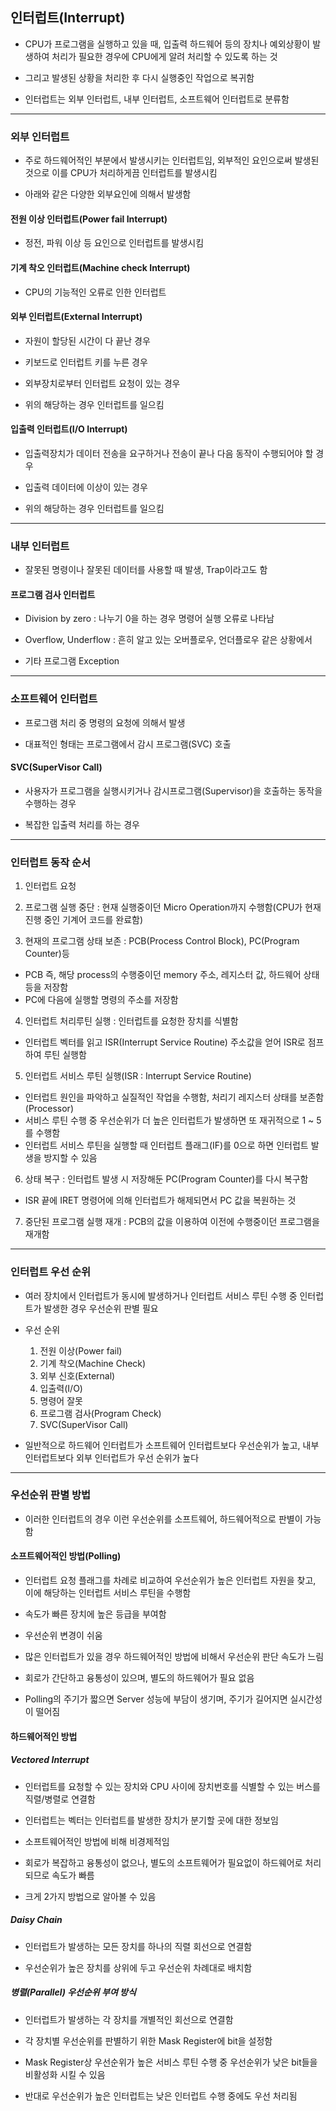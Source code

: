## 인터럽트(Interrupt)
- CPU가 프로그램을 실행하고 있을 때, 입출력 하드웨어 등의 장치나 예외상황이 발생하여 처리가 필요한 경우에 CPU에게 알려 처리할 수 있도록 하는 것

- 그리고 발생된 상황을 처리한 후 다시 실행중인 작업으로 복귀함

- 인터럽트는 외부 인터럽트, 내부 인터럽트, 소프트웨어 인터럽트로 분류함

------

### 외부 인터럽트
- 주로 하드웨어적인 부분에서 발생시키는 인터럽트임, 외부적인 요인으로써 발생된 것으로 이를 CPU가 처리하게끔 인터럽트를 발생시킴

- 아래와 같은 다양한 외부요인에 의해서 발생함

#### 전원 이상 인터럽트(Power fail Interrupt)
- 정전, 파워 이상 등 요인으로 인터럽트를 발생시킴

#### 기계 착오 인터럽트(Machine check Interrupt)
- CPU의 기능적인 오류로 인한 인터럽트

#### 외부 인터럽트(External Interrupt)
- 자원이 할당된 시간이 다 끝난 경우

- 키보드로 인터럽트 키를 누른 경우

- 외부장치로부터 인터럽트 요청이 있는 경우

- 위의 해당하는 경우 인터럽트를 일으킴

#### 입출력 인터럽트(I/O Interrupt)
- 입출력장치가 데이터 전송을 요구하거나 전송이 끝나 다음 동작이 수행되어야 할 경우

- 입출력 데이터에 이상이 있는 경우

- 위의 해당하는 경우 인터럽트를 일으킴

-------

### 내부 인터럽트
- 잘못된 명령이나 잘못된 데이터를 사용할 때 발생, Trap이라고도 함

#### 프로그램 검사 인터럽트
- Division by zero : 나누기 0을 하는 경우 명령어 실행 오류로 나타남

- Overflow, Underflow : 흔히 알고 있는 오버플로우, 언더플로우 같은 상황에서

- 기타 프로그램 Exception

--------

### 소프트웨어 인터럽트
- 프로그램 처리 중 명령의 요청에 의해서 발생

- 대표적인 형태는 프로그램에서 감시 프로그램(SVC) 호출

#### SVC(SuperVisor Call)
- 사용자가 프로그램을 실행시키거나 감시프로그램(Supervisor)을 호출하는 동작을 수행하는 경우

- 복잡한 입출력 처리를 하는 경우

------

### 인터럽트 동작 순서
1. 인터럽트 요청

2. 프로그램 실행 중단 : 현재 실행중이던 Micro Operation까지 수행함(CPU가 현재 진행 중인 기계어 코드를 완료함)

3. 현재의 프로그램 상태 보존 : PCB(Process Control Block), PC(Program Counter)등
  - PCB 즉, 해당 process의 수행중이던 memory 주소, 레지스터 값, 하드웨어 상태 등을 저장함
  - PC에 다음에 실행할 명령의 주소를 저장함

4. 인터럽트 처리루틴 실행 : 인터럽트를 요청한 장치를 식별함
  - 인터럽트 벡터를 읽고 ISR(Interrupt Service Routine) 주소값을 얻어 ISR로 점프하여 루틴 실행함

5. 인터럽트 서비스 루틴 실행(ISR : Interrupt Service Routine)
  - 인터럽트 원인을 파악하고 실질적인 작업을 수행함, 처리기 레지스터 상태를 보존함(Processor)
  - 서비스 루틴 수행 중 우선순위가 더 높은 인터럽트가 발생하면 또 재귀적으로 1 ~ 5를 수행함
  - 인터럽트 서비스 루틴을 실행할 때 인터럽트 플래그(IF)를 0으로 하면 인터럽트 발생을 방지할 수 있음

6. 상태 복구 : 인터럽트 발생 시 저장해둔 PC(Program Counter)를 다시 복구함
  - ISR 끝에 IRET 명령어에 의해 인터럽트가 해제되면서 PC 값을 복원하는 것

7. 중단된 프로그램 실행 재개 : PCB의 값을 이용하여 이전에 수행중이던 프로그램을 재개함

------

### 인터럽트 우선 순위
- 여러 장치에서 인터럽트가 동시에 발생하거나 인터럽트 서비스 루틴 수행 중 인터럽트가 발생한 경우 우선순위 판별 필요

- 우선 순위
  1. 전원 이상(Power fail)
  2. 기계 착오(Machine Check)
  3. 외부 신호(External)
  4. 입출력(I/O)
  5. 명령어 잘못
  6. 프로그램 검사(Program Check)
  7. SVC(SuperVisor Call)

- 일반적으로 하드웨어 인터럽트가 소프트웨어 인터럽트보다 우선순위가 높고, 내부 인터럽트보다 외부 인터럽트가 우선 순위가 높다

------

### 우선순위 판별 방법
- 이러한 인터럽트의 경우 이런 우선순위를 소프트웨어, 하드웨어적으로 판별이 가능함

#### 소프트웨어적인 방법(Polling)
- 인터럽트 요청 플래그를 차례로 비교하여 우선순위가 높은 인터럽트 자원을 찾고, 이에 해당하는 인터럽트 서비스 루틴을 수행함

- 속도가 빠른 장치에 높은 등급을 부여함

- 우선순위 변경이 쉬움

- 많은 인터럽트가 있을 경우 하드웨어적인 방법에 비해서 우선순위 판단 속도가 느림

- 회로가 간단하고 융통성이 있으며, 별도의 하드웨어가 필요 없음

- Polling의 주기가 짧으면 Server 성능에 부담이 생기며, 주기가 길어지면 실시간성이 떨어짐

#### 하드웨어적인 방법

##### Vectored Interrupt
- 인터럽트를 요청할 수 있는 장치와 CPU 사이에 장치번호를 식별할 수 있는 버스를 직렬/병렬로 연결함

- 인터럽트는 벡터는 인터럽트를 발생한 장치가 분기할 곳에 대한 정보임

- 소프트웨어적인 방법에 비해 비경제적임

- 회로가 복잡하고 융통성이 없으나, 별도의 소프트웨어가 필요없이 하드웨어로 처리되므로 속도가 빠름

- 크게 2가지 방법으로 알아볼 수 있음

##### Daisy Chain
- 인터럽트가 발생하는 모든 장치를 하나의 직렬 회선으로 연결함

- 우선순위가 높은 장치를 상위에 두고 우선순위 차례대로 배치함

##### 병렬(Parallel) 우선순위 부여 방식
- 인터럽트가 발생하는 각 장치를 개별적인 회선으로 연결함

- 각 장치별 우선순위를 판별하기 위한 Mask Register에 bit을 설정함

- Mask Register상 우선순위가 높은 서비스 루틴 수행 중 우선순위가 낮은 bit들을 비활성화 시킬 수 있음

- 반대로 우선순위가 높은 인터럽트는 낮은 인터럽트 수행 중에도 우선 처리됨